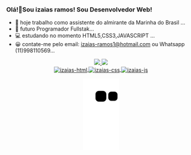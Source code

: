 ### Olá!👋Sou izaias ramos! Sou Desenvolvedor Web!



- 🏢 hoje trabalho como assistente do almirante da Marinha do Brasil ...   <br/>
- 💎 futuro Programador Fullstak...                                        <br/>
- 💻 estudando no momento HTML5,CSS3,JAVASCRIPT ...                        <br/>
- 😀 contate-me pelo email: izaias-ramos1@hotmail.com ou Whatsapp (11)998110569...                  <br/>

<div align="center">
  <a href="https://github.com/izaiasramos">
  <img height="150em" src="https://github-readme-stats.vercel.app/api?username=izaiasramos&show_icons=true&theme=dracula&include_all_commits=true&count_private=true"/>
  <img height="150em" src="https://github-readme-stats.vercel.app/api/top-langs/?username=izaiasramos&layout=compact&langs_count=7&theme=dracula"/>
</div>
<div align="center">
<div>
<img align="center" alt="izaias-html" height="50" width="50" src=https://icongr.am/devicon/html5-original-wordmark.svg?size=128&color=currentColor/>
<img align="center" alt="izaias-css" height="50" width="50" src=https://icongr.am/devicon/css3-original-wordmark.svg?size=128&color=currentColor/>    
<img align="center" alt="izaias-js" height="50" width="50" src=https://icongr.am/devicon/javascript-original.svg?size=128&color=currentColor/>
</div>    

   ![Animação de cobra](https://github.com/rafaballerini/rafaballerini/blob/output/github-contribution-grid-snake.svg)
 

  
